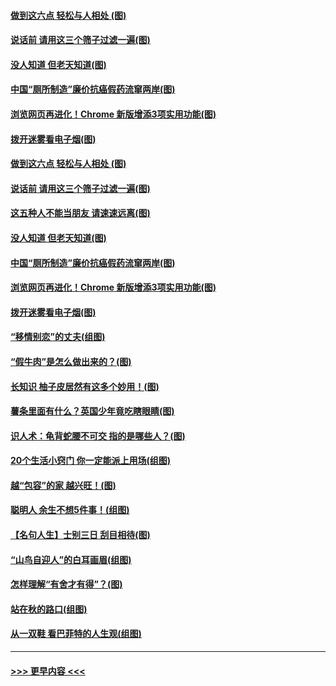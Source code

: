 #### [做到这六点 轻松与人相处 (图)](../pages/p8/907429.md?t=09190533) 
#### [说话前 请用这三个筛子过滤一遍(图)](../pages/p8/906928.md?t=09190533) 
#### [没人知道 但老天知道(图)](../pages/p8/907731.md?t=09190533) 
#### [中国“厕所制造”廉价抗癌假药流窜两岸(图)](../pages/p8/907723.md?t=09190533) 
#### [浏览网页再进化！Chrome 新版增添3项实用功能(图)](../pages/p8/907714.md?t=09190533) 
#### [拨开迷雾看电子烟(图)](../pages/p8/907427.md?t=09190533) 
#### [做到这六点 轻松与人相处 (图)](../pages/p8/907429.md?t=09190533) 
#### [说话前 请用这三个筛子过滤一遍(图)](../pages/p8/906928.md?t=09190533) 
#### [这五种人不能当朋友 请速速远离(图)](../pages/p8/907726.md?t=09190533) 
#### [没人知道 但老天知道(图)](../pages/p8/907731.md?t=09190533) 
#### [中国“厕所制造”廉价抗癌假药流窜两岸(图)](../pages/p8/907723.md?t=09190533) 
#### [浏览网页再进化！Chrome 新版增添3项实用功能(图)](../pages/p8/907714.md?t=09190533) 
#### [拨开迷雾看电子烟(图)](../pages/p8/907427.md?t=09190533) 
#### [“移情别恋”的丈夫(组图)](../pages/p8/907644.md?t=09190533) 
#### [“假牛肉”是怎么做出来的？(图)](../pages/p8/907668.md?t=09190533) 
#### [长知识 柚子皮居然有这多个妙用！(图)](../pages/p8/907425.md?t=09190533) 
#### [薯条里面有什么？英国少年竟吃瞎眼睛(图)](../pages/p8/907381.md?t=09190533) 
#### [识人术：龟背蛇腰不可交 指的是哪些人？(图)](../pages/p8/907503.md?t=09190533) 
#### [20个生活小窍门 你一定能派上用场(组图)](../pages/p8/907510.md?t=09190533) 
#### [越“包容”的家 越兴旺！(图)](../pages/p8/907328.md?t=09190533) 
#### [聪明人 余生不想5件事！(组图)](../pages/p8/907364.md?t=09190533) 
#### [【名句人生】士别三日 刮目相待(图)](../pages/p8/906988.md?t=09190533) 
#### [“山鸟自迎人”的白耳画眉(组图)](../pages/p8/907332.md?t=09190533) 
#### [怎样理解“有舍才有得”？(图)](../pages/p8/906872.md?t=09190533) 
#### [站在秋的路口(组图)](../pages/p8/906914.md?t=09190533) 
#### [从一双鞋 看巴菲特的人生观(组图)](../pages/p8/907311.md?t=09190533) 

----
#### [ >>> 更早内容 <<< ](../indexes/p8-earlier.md)
